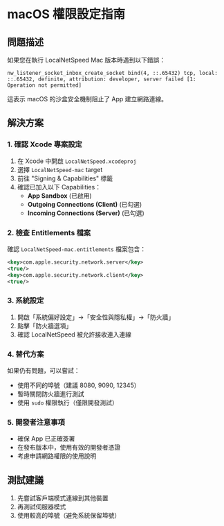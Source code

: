 # macOS 權限設定指南

## 問題描述
如果您在執行 LocalNetSpeed Mac 版本時遇到以下錯誤：
```
nw_listener_socket_inbox_create_socket bind(4, ::.65432) tcp, local: ::.65432, definite, attribution: developer, server failed [1: Operation not permitted]
```

這表示 macOS 的沙盒安全機制阻止了 App 建立網路連線。

## 解決方案

### 1. 確認 Xcode 專案設定
1. 在 Xcode 中開啟 `LocalNetSpeed.xcodeproj`
2. 選擇 `LocalNetSpeed-mac` target
3. 前往 "Signing & Capabilities" 標籤
4. 確認已加入以下 Capabilities：
   - **App Sandbox** (已啟用)
   - **Outgoing Connections (Client)** (已勾選)
   - **Incoming Connections (Server)** (已勾選)

### 2. 檢查 Entitlements 檔案
確認 `LocalNetSpeed-mac.entitlements` 檔案包含：
```xml
<key>com.apple.security.network.server</key>
<true/>
<key>com.apple.security.network.client</key>
<true/>
```

### 3. 系統設定
1. 開啟「系統偏好設定」→「安全性與隱私權」→「防火牆」
2. 點擊「防火牆選項」
3. 確認 LocalNetSpeed 被允許接收連入連線

### 4. 替代方案
如果仍有問題，可以嘗試：
- 使用不同的埠號（建議 8080, 9090, 12345）
- 暫時關閉防火牆進行測試
- 使用 `sudo` 權限執行（僅限開發測試）

### 5. 開發者注意事項
- 確保 App 已正確簽署
- 在發布版本中，使用有效的開發者憑證
- 考慮申請網路權限的使用說明

## 測試建議
1. 先嘗試客戶端模式連線到其他裝置
2. 再測試伺服器模式
3. 使用較高的埠號（避免系統保留埠號）